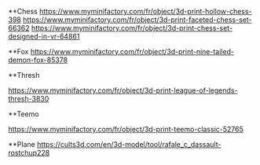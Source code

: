 **Chess
https://www.myminifactory.com/fr/object/3d-print-hollow-chess-398
https://www.myminifactory.com/fr/object/3d-print-faceted-chess-set-66362
https://www.myminifactory.com/fr/object/3d-print-chess-set-designed-in-vr-64861

**Fox
https://www.myminifactory.com/fr/object/3d-print-nine-tailed-demon-fox-85378

**Thresh 

https://www.myminifactory.com/fr/object/3d-print-league-of-legends-thresh-3830

**Teemo

https://www.myminifactory.com/fr/object/3d-print-teemo-classic-52765

**Plane
https://cults3d.com/en/3d-model/tool/rafale_c_dassault-rostchup228
